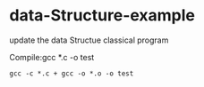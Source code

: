 # data-Structure-example
update the data Structue classical program


Compile:gcc *.c -o test

	gcc -c *.c + gcc -o *.o -o test
